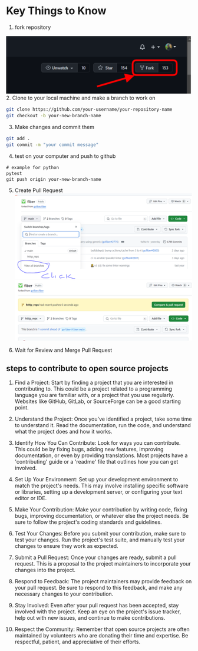 
# Key Things to Know

1. fork repository

![forrepo](forkrepo.PNG)
2. Clone to your local machine and make a branch to work on

```bash
git clone https://github.com/your-username/your-repository-name
git checkout -b your-new-branch-name

```

3. Make changes and commit them

```bash
git add .
git commit -m "your commit message"

```

4. test on your computer and push to github

```
# example for python
pytest
git push origin your-new-branch-name
```

5. Create Pull Request
![forrepo](viewbranches.PNG)
![forrepo](compre_and_pull.PNG)



6. Wait for Review and Merge Pull Request

## steps to contribute to open source projects

1. Find a Project: Start by finding a project that you are interested in contributing to. This could be a project related to a programming language you are familiar with, or a project that you use regularly. Websites like GitHub, GitLab, or SourceForge can be a good starting point.

2. Understand the Project: Once you've identified a project, take some time to understand it. Read the documentation, run the code, and understand what the project does and how it works.

3. Identify How You Can Contribute: Look for ways you can contribute. This could be by fixing bugs, adding new features, improving documentation, or even by providing translations. Most projects have a 'contributing' guide or a 'readme' file that outlines how you can get involved.

4. Set Up Your Environment: Set up your development environment to match the project's needs. This may involve installing specific software or libraries, setting up a development server, or configuring your text editor or IDE.

5. Make Your Contribution: Make your contribution by writing code, fixing bugs, improving documentation, or whatever else the project needs. Be sure to follow the project's coding standards and guidelines.

6. Test Your Changes: Before you submit your contribution, make sure to test your changes. Run the project's test suite, and manually test your changes to ensure they work as expected.

7. Submit a Pull Request: Once your changes are ready, submit a pull request. This is a proposal to the project maintainers to incorporate your changes into the project.

8. Respond to Feedback: The project maintainers may provide feedback on your pull request. Be sure to respond to this feedback, and make any necessary changes to your contribution.

9. Stay Involved: Even after your pull request has been accepted, stay involved with the project. Keep an eye on the project's issue tracker, help out with new issues, and continue to make contributions.

10. Respect the Community: Remember that open source projects are often maintained by volunteers who are donating their time and expertise. Be respectful, patient, and appreciative of their efforts.
